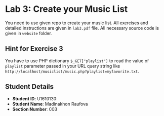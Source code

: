 # Lab 3: Create your Music List

You need to use given repo to create your music list. All exercises and detailed instructions are given in `lab3.pdf` file. All necessary source code is given in `website` folder.

## Hint for Exercise 3

You have to use PHP dictionary `$_GET["playlist"]` to read the value of  `playlist` parameter passed in your URL query string like `http://localhost/musiclist/music.php?playlist=myfavorite.txt`.

## Student Details

- **Student ID**: U1610130
- **Student Name**: Madinakhon Raufova
- **Section Number**: 003